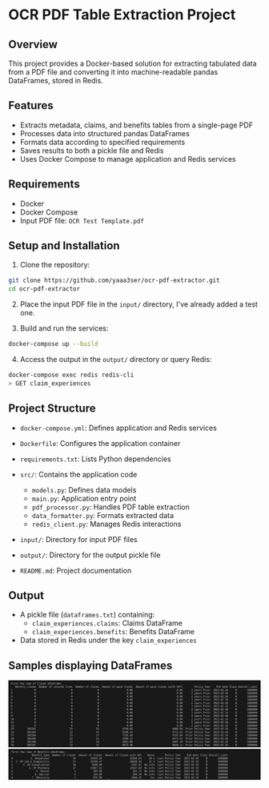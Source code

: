 # OCR PDF Table Extraction Project

## Overview
This project provides a Docker-based solution for extracting tabulated data from a PDF file and converting it into machine-readable pandas DataFrames, stored in Redis.

## Features
- Extracts metadata, claims, and benefits tables from a single-page PDF
- Processes data into structured pandas DataFrames
- Formats data according to specified requirements
- Saves results to both a pickle file and Redis
- Uses Docker Compose to manage application and Redis services

## Requirements
- Docker
- Docker Compose
- Input PDF file: `OCR Test Template.pdf`

## Setup and Installation
1. Clone the repository:
```bash
git clone https://github.com/yaaa3ser/ocr-pdf-extractor.git
cd ocr-pdf-extractor
```

2. Place the input PDF file in the `input/` directory, I've already added a test one.

3. Build and run the services:
```bash
docker-compose up --build
```

4. Access the output in the `output/` directory or query Redis:
```bash
docker-compose exec redis redis-cli
> GET claim_experiences
```

## Project Structure
- `docker-compose.yml`: Defines application and Redis services
- `Dockerfile`: Configures the application container
- `requirements.txt`: Lists Python dependencies
- `src/`: Contains the application code
    - `models.py`: Defines data models
    - `main.py`: Application entry point
    - `pdf_processor.py`: Handles PDF table extraction
    - `data_formatter.py`: Formats extracted data
    - `redis_client.py`: Manages Redis interactions

- `input/`: Directory for input PDF files
- `output/`: Directory for the output pickle file
- `README.md`: Project documentation

## Output
- A pickle file (`dataframes.txt`) containing:
  - `claim_experiences.claims`: Claims DataFrame
  - `claim_experiences.benefits`: Benefits DataFrame
- Data stored in Redis under the key `claim_experiences`


## Samples displaying DataFrames
![Sample Output](./samples/Screenshot%20from%202025-06-22%2019-54-56.png)
![Sample Output 2](./samples/Screenshot%20from%202025-06-22%2019-55-18.png)